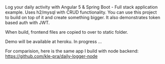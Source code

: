 Log your daily activity with Angular 5 & Spring Boot - Full stack application example. Uses h2/mysql with CRUD functionality. You can use this project to build on top of it and create something bigger. It also demonstrates token based auth with JWT.

When build, frontend files are copied to over to static folder.

Demo will be available at heroku. In progress ... 

For comparision, here is the same app I build with node backend: https://github.com/kle-pra/daily-logger-node